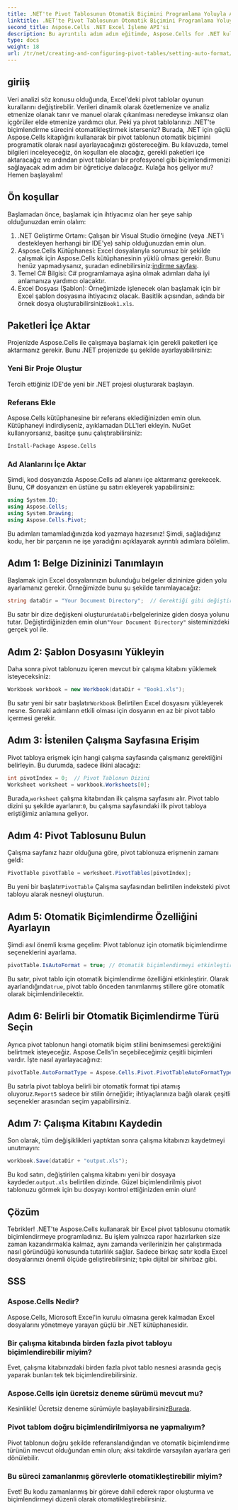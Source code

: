 ```yaml
---
title: .NET'te Pivot Tablosunun Otomatik Biçimini Programlama Yoluyla Ayarlama
linktitle: .NET'te Pivot Tablosunun Otomatik Biçimini Programlama Yoluyla Ayarlama
second_title: Aspose.Cells .NET Excel İşleme API'si
description: Bu ayrıntılı adım adım eğitimde, Aspose.Cells for .NET kullanarak Excel pivot tabloları için otomatik biçimlendirmenin nasıl programlı olarak ayarlanacağını öğrenin.
type: docs
weight: 18
url: /tr/net/creating-and-configuring-pivot-tables/setting-auto-format/
---
```

## giriiş
Veri analizi söz konusu olduğunda, Excel'deki pivot tablolar oyunun kurallarını değiştirebilir. Verileri dinamik olarak özetlemenize ve analiz etmenize olanak tanır ve manuel olarak çıkarılması neredeyse imkansız olan içgörüler elde etmenize yardımcı olur. Peki ya pivot tablolarınızı .NET'te biçimlendirme sürecini otomatikleştirmek isterseniz? Burada, .NET için güçlü Aspose.Cells kitaplığını kullanarak bir pivot tablonun otomatik biçimini programatik olarak nasıl ayarlayacağınızı göstereceğim.
Bu kılavuzda, temel bilgileri inceleyeceğiz, ön koşulları ele alacağız, gerekli paketleri içe aktaracağız ve ardından pivot tabloları bir profesyonel gibi biçimlendirmenizi sağlayacak adım adım bir öğreticiye dalacağız. Kulağa hoş geliyor mu? Hemen başlayalım!
## Ön koşullar
Başlamadan önce, başlamak için ihtiyacınız olan her şeye sahip olduğunuzdan emin olalım:
1. .NET Geliştirme Ortamı: Çalışan bir Visual Studio örneğine (veya .NET'i destekleyen herhangi bir IDE'ye) sahip olduğunuzdan emin olun.
2.  Aspose.Cells Kütüphanesi: Excel dosyalarıyla sorunsuz bir şekilde çalışmak için Aspose.Cells kütüphanesinin yüklü olması gerekir. Bunu henüz yapmadıysanız, şuradan edinebilirsiniz:[indirme sayfası](https://releases.aspose.com/cells/net/).
3. Temel C# Bilgisi: C# programlamaya aşina olmak adımları daha iyi anlamanıza yardımcı olacaktır.
4.  Excel Dosyası (Şablon): Örneğimizde işlenecek olan başlamak için bir Excel şablon dosyasına ihtiyacınız olacak. Basitlik açısından, adında bir örnek dosya oluşturabilirsiniz`Book1.xls`.
## Paketleri İçe Aktar
Projenizde Aspose.Cells ile çalışmaya başlamak için gerekli paketleri içe aktarmanız gerekir. Bunu .NET projenizde şu şekilde ayarlayabilirsiniz:
### Yeni Bir Proje Oluştur
Tercih ettiğiniz IDE'de yeni bir .NET projesi oluşturarak başlayın. 
### Referans Ekle
Aspose.Cells kütüphanesine bir referans eklediğinizden emin olun. Kütüphaneyi indirdiyseniz, ayıklamadan DLL'leri ekleyin. NuGet kullanıyorsanız, basitçe şunu çalıştırabilirsiniz:
```bash
Install-Package Aspose.Cells
```
### Ad Alanlarını İçe Aktar
Şimdi, kod dosyanızda Aspose.Cells ad alanını içe aktarmanız gerekecek. Bunu, C# dosyanızın en üstüne şu satırı ekleyerek yapabilirsiniz:
```csharp
using System.IO;
using Aspose.Cells;
using System.Drawing;
using Aspose.Cells.Pivot;
```
Bu adımları tamamladığınızda kod yazmaya hazırsınız!
Şimdi, sağladığınız kodu, her bir parçanın ne işe yaradığını açıklayarak ayrıntılı adımlara bölelim. 
## Adım 1: Belge Dizininizi Tanımlayın
Başlamak için Excel dosyalarınızın bulunduğu belgeler dizininize giden yolu ayarlamanız gerekir. Örneğimizde bunu şu şekilde tanımlayacağız:
```csharp
string dataDir = "Your Document Directory";  // Gerektiği gibi değiştirin
```
 Bu satır bir dize değişkeni oluşturur`dataDir`belgelerinize giden dosya yolunu tutar. Değiştirdiğinizden emin olun`"Your Document Directory"` sisteminizdeki gerçek yol ile.
## Adım 2: Şablon Dosyasını Yükleyin
Daha sonra pivot tablonuzu içeren mevcut bir çalışma kitabını yüklemek isteyeceksiniz:
```csharp
Workbook workbook = new Workbook(dataDir + "Book1.xls");
```
 Bu satır yeni bir satır başlatır`Workbook` Belirtilen Excel dosyasını yükleyerek nesne. Sonraki adımların etkili olması için dosyanın en az bir pivot tablo içermesi gerekir.
## Adım 3: İstenilen Çalışma Sayfasına Erişim
Pivot tabloya erişmek için hangi çalışma sayfasında çalışmanız gerektiğini belirleyin. Bu durumda, sadece ilkini alacağız:
```csharp
int pivotIndex = 0;  // Pivot Tablonun Dizini
Worksheet worksheet = workbook.Worksheets[0];
```
 Burada,`worksheet` çalışma kitabından ilk çalışma sayfasını alır. Pivot tablo dizini şu şekilde ayarlanır:`0`, bu çalışma sayfasındaki ilk pivot tabloya eriştiğimiz anlamına geliyor.
## Adım 4: Pivot Tablosunu Bulun
Çalışma sayfanız hazır olduğuna göre, pivot tablonuza erişmenin zamanı geldi:
```csharp
PivotTable pivotTable = worksheet.PivotTables[pivotIndex];
```
 Bu yeni bir başlatır`PivotTable` Çalışma sayfasından belirtilen indeksteki pivot tabloyu alarak nesneyi oluşturun.
## Adım 5: Otomatik Biçimlendirme Özelliğini Ayarlayın
Şimdi asıl önemli kısma geçelim: Pivot tablonuz için otomatik biçimlendirme seçeneklerini ayarlama.
```csharp
pivotTable.IsAutoFormat = true; // Otomatik biçimlendirmeyi etkinleştir
```
 Bu satır, pivot tablo için otomatik biçimlendirme özelliğini etkinleştirir. Olarak ayarlandığında`true`, pivot tablo önceden tanımlanmış stillere göre otomatik olarak biçimlendirilecektir.
## Adım 6: Belirli bir Otomatik Biçimlendirme Türü Seçin
Ayrıca pivot tablonun hangi otomatik biçim stilini benimsemesi gerektiğini belirtmek isteyeceğiz. Aspose.Cells'in seçebileceğimiz çeşitli biçimleri vardır. İşte nasıl ayarlayacağınız:
```csharp
pivotTable.AutoFormatType = Aspose.Cells.Pivot.PivotTableAutoFormatType.Report5;
```
 Bu satırla pivot tabloya belirli bir otomatik format tipi atamış oluyoruz.`Report5` sadece bir stilin örneğidir; ihtiyaçlarınıza bağlı olarak çeşitli seçenekler arasından seçim yapabilirsiniz. 
## Adım 7: Çalışma Kitabını Kaydedin
Son olarak, tüm değişiklikleri yaptıktan sonra çalışma kitabınızı kaydetmeyi unutmayın:
```csharp
workbook.Save(dataDir + "output.xls");
```
 Bu kod satırı, değiştirilen çalışma kitabını yeni bir dosyaya kaydeder.`output.xls` belirtilen dizinde. Güzel biçimlendirilmiş pivot tablonuzu görmek için bu dosyayı kontrol ettiğinizden emin olun!
## Çözüm
Tebrikler! .NET'te Aspose.Cells kullanarak bir Excel pivot tablosunu otomatik biçimlendirmeye programladınız. Bu işlem yalnızca rapor hazırlarken size zaman kazandırmakla kalmaz, aynı zamanda verilerinizin her çalıştırmada nasıl göründüğü konusunda tutarlılık sağlar. Sadece birkaç satır kodla Excel dosyalarınızı önemli ölçüde geliştirebilirsiniz; tıpkı dijital bir sihirbaz gibi.
## SSS
### Aspose.Cells Nedir?
Aspose.Cells, Microsoft Excel'in kurulu olmasına gerek kalmadan Excel dosyalarını yönetmeye yarayan güçlü bir .NET kütüphanesidir.
### Bir çalışma kitabında birden fazla pivot tabloyu biçimlendirebilir miyim?
Evet, çalışma kitabınızdaki birden fazla pivot tablo nesnesi arasında geçiş yaparak bunları tek tek biçimlendirebilirsiniz.
### Aspose.Cells için ücretsiz deneme sürümü mevcut mu?
 Kesinlikle! Ücretsiz deneme sürümüyle başlayabilirsiniz[Burada](https://releases.aspose.com/).
### Pivot tablom doğru biçimlendirilmiyorsa ne yapmalıyım?
Pivot tablonun doğru şekilde referanslandığından ve otomatik biçimlendirme türünün mevcut olduğundan emin olun; aksi takdirde varsayılan ayarlara geri dönülebilir.
### Bu süreci zamanlanmış görevlerle otomatikleştirebilir miyim?
Evet! Bu kodu zamanlanmış bir göreve dahil ederek rapor oluşturma ve biçimlendirmeyi düzenli olarak otomatikleştirebilirsiniz.